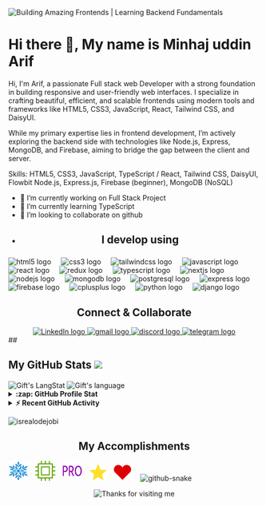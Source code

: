 ![Building Amazing Frontends | Learning Backend Fundamentals](https://media.licdn.com/dms/image/v2/D5616AQHh5coTIQ0x-g/profile-displaybackgroundimage-shrink_350_1400/profile-displaybackgroundimage-shrink_350_1400/0/1722488953277?e=1741824000&v=beta&t=9PsM9OxXpHSxYwOEVvG7Cb2XKfLAooeRdoOtcvEoDCY)

# Hi there 👋, My name is Minhaj uddin Arif



Hi, I'm Arif, a passionate Full stack web Developer with a strong foundation in building responsive and user-friendly web interfaces. I specialize in crafting beautiful, efficient, and scalable frontends using modern tools and frameworks like HTML5, CSS3, JavaScript, React, Tailwind CSS, and DaisyUI.

While my primary expertise lies in frontend development, I’m actively exploring the backend side with technologies like Node.js, Express, MongoDB, and Firebase, aiming to bridge the gap between the client and server.

Skills: HTML5, CSS3, JavaScript, TypeScript / React, Tailwind CSS, DaisyUI, Flowbit Node.js, Express.js, Firebase (beginner), MongoDB (NoSQL)

- 🔭 I’m currently working on Full Stack Project 
- 🌱 I’m currently learning TypeScript 
- 👯 I’m looking to collaborate on github
- <h2 align="center">I develop using</h2>

###

<div align="left">
  <img src="https://cdn.jsdelivr.net/gh/devicons/devicon/icons/html5/html5-original.svg" height="40" alt="html5 logo"  />
  <img width="12" />
  <img src="https://cdn.jsdelivr.net/gh/devicons/devicon/icons/css3/css3-original.svg" height="40" alt="css3 logo"  />
  <img width="12" />
  <img src="https://cdn.simpleicons.org/tailwindcss/06B6D4" height="40" alt="tailwindcss logo"  />
  <img width="12" />
  <img src="https://cdn.jsdelivr.net/gh/devicons/devicon/icons/javascript/javascript-original.svg" height="40" alt="javascript logo"  />
  <img width="12" />
  <img src="https://cdn.jsdelivr.net/gh/devicons/devicon/icons/react/react-original.svg" height="40" alt="react logo"  />
  <img width="12" />
  <img src="https://skillicons.dev/icons?i=redux" height="40" alt="redux logo"  />
  <img width="12" />
  <img src="https://cdn.jsdelivr.net/gh/devicons/devicon/icons/typescript/typescript-original.svg" height="40" alt="typescript logo"  />
  <img width="12" />
  <img src="https://skillicons.dev/icons?i=nextjs" height="40" alt="nextjs logo"  />
  <img width="12" />
  <img src="https://cdn.jsdelivr.net/gh/devicons/devicon/icons/nodejs/nodejs-original.svg" height="40" alt="nodejs logo"  />
  <img width="12" />
  <img src="https://cdn.simpleicons.org/mongodb/47A248" height="40" alt="mongodb logo"  />
  <img width="12" />
  <img src="https://skillicons.dev/icons?i=postgres" height="40" alt="postgresql logo"  />
  <img width="12" />
  <img src="https://skillicons.dev/icons?i=express" height="40" alt="express logo"  />
  <img width="12" />
  <img src="https://skillicons.dev/icons?i=firebase" height="40" alt="firebase logo"  />
  <img width="12" />
  <img src="https://skillicons.dev/icons?i=cpp" height="40" alt="cplusplus logo"  />
  <img width="12" />
  <img src="https://skillicons.dev/icons?i=py" height="40" alt="python logo"  />
  <img width="12" />
  <img src="https://skillicons.dev/icons?i=django" height="40" alt="django logo"  />
</div>
<h2 align="center">Connect & Collaborate</h2>
<div align="center">
<a href="https://www.linkedin.com/in/minhaj-uddin-arif-4321b0258/" target="_blank">
    <img src="https://raw.githubusercontent.com/maurodesouza/profile-readme-generator/master/src/assets/icons/social/linkedin/default.svg" width="52" height="40" alt="LinkedIn logo" />
</a>
<a href="mailto:arifk62901@gmail.com" target="_blank">

  <img src="https://cdn-icons-png.flaticon.com/128/12868/12868600.png" clas width="52" height="40" alt="gmail logo"  />
</a>

<a href=" https://discord.com/users/1324196130627780639 " target="_blank">

  <img src="https://cdn-icons-png.flaticon.com/128/3670/3670157.png" width="52" height="40" alt="discord logo"  />
</a>

  <a href="https://t.me/Minhaj_Uddin_Arif" target="_blank">
  <img src="https://raw.githubusercontent.com/maurodesouza/profile-readme-generator/master/src/assets/icons/social/telegram/default.svg" width="52" height="40" alt="telegram logo"  />

  </a>
</div>
 ##  
<h2 align='left'> My GitHub Stats <img src = "https://i.pinimg.com/originals/65/c4/f4/65c4f452571be1261e9c623f7da488ac.gif" width = 35px> </h2>
 
 <div>
   <img align="center" src="https://github-readme-streak-stats.herokuapp.com/?user=lauragift21" alt="Gift's LangStat" />
  <img align="center" src="https://github-readme-stats.vercel.app/api/top-langs?username=lauragift21&langs_count=10&show_icons=true&locale=en&layout=compact&theme=light" alt="Gift's language" height="192px"  width="500px"/>
</div>
<details>
  <summary><b>:zap: GitHub Profile Stat</b></summary>
  <img src="https://github-readme-stats.anuraghazra1.vercel.app/api?username=lauragift21&show_icons=true" />
</details>
<details>
  <summary><b>⚡ Recent GitHub Activity</b></summary>
  <br/>
   <a href="https://github.com/lauragift21/"><img alt="Gift' Activity Graph" src="https://activity-graph.herokuapp.com/graph?username=lauragift21&custom_title=Gift's%20Contribution%20Graph&theme=react-dark" /></a>
  <br/>
</details>

<!-- GitHub section: END -->

<!-- Profile Views -->

<p align="left"> <img src="https://komarev.com/ghpvc/?username=lauragift21&label=Profile%20views&color=0e75b6&style=flat" alt="isrealodejobi" />
</p>

 
<h2 align="center">My Accomplishments</h2>


<a href='https://archiveprogram.github.com/'><img src='https://raw.githubusercontent.com/acervenky/animated-github-badges/master/assets/acbadge.gif' width='40' height='40'></a> <a href='https://docs.github.com/en/developers'><img src='https://raw.githubusercontent.com/acervenky/animated-github-badges/master/assets/devbadge.gif' width='40' height='40'></a> <a href='https://github.com/pricing'><img src='https://raw.githubusercontent.com/acervenky/animated-github-badges/master/assets/pro.gif' width='40' height='40'></a> <a href='https://stars.github.com/'><img src='https://raw.githubusercontent.com/acervenky/animated-github-badges/master/assets/starbadge.gif' width='35' height='35'></a> <a href='https://docs.github.com/en/github/supporting-the-open-source-community-with-github-sponsors'><img src='https://raw.githubusercontent.com/acervenky/animated-github-badges/master/assets/sponsorbadge.gif' width='35' height='35'></a> 
<picture>
  <source media="(prefers-color-scheme: dark)" srcset="https://raw.githubusercontent.com/tobiasmeyhoefer/tobiasmeyhoefer/output/github-snake-dark.svg" />
  <source media="(prefers-color-scheme: light)" srcset="https://raw.githubusercontent.com/tobiasmeyhoefer/tobiasmeyhoefer/output/github-snake.svg" />
  <img alt="github-snake" src="https://raw.githubusercontent.com/tobiasmeyhoefer/tobiasmeyhoefer/output/github-snake.svg" />
</picture>



<div align="center">

<img height="120" alt="Thanks for visiting me" width="100%" src="https://raw.githubusercontent.com/BrunnerLivio/brunnerlivio/master/images/marquee.svg" />
<br />


